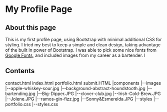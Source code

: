 # My Profile Page


## About this page
This is my first profile page, using Bootstrap with minimal additional CSS for styling. I tried my best to keep a simple and clean design, taking advantage of the built in power of Bootstrap. I was able to pick some nice fonts from [Google Fonts](https://fonts.google.com/), and included images from my career as a bartender. I

## Contents

contact.html
index.html
portfolio.html
submit.HTML
|components
  |--images
    |--apple-whiskey-sour.jpg
    |--background-abstract-houndstooth.jpg
    |--bartending.jpg
    |--Big-Dipper.JPG
    |--clover-club.jpg
    |--Irish-Cold-Brew.JPG
    |--Jolene.JPG
    |--ramos-gin-fizz.jpg
    |--Sonny&Esmerelda.JPG
  |--styles
    |--portfolio.css
    |--styles.css

